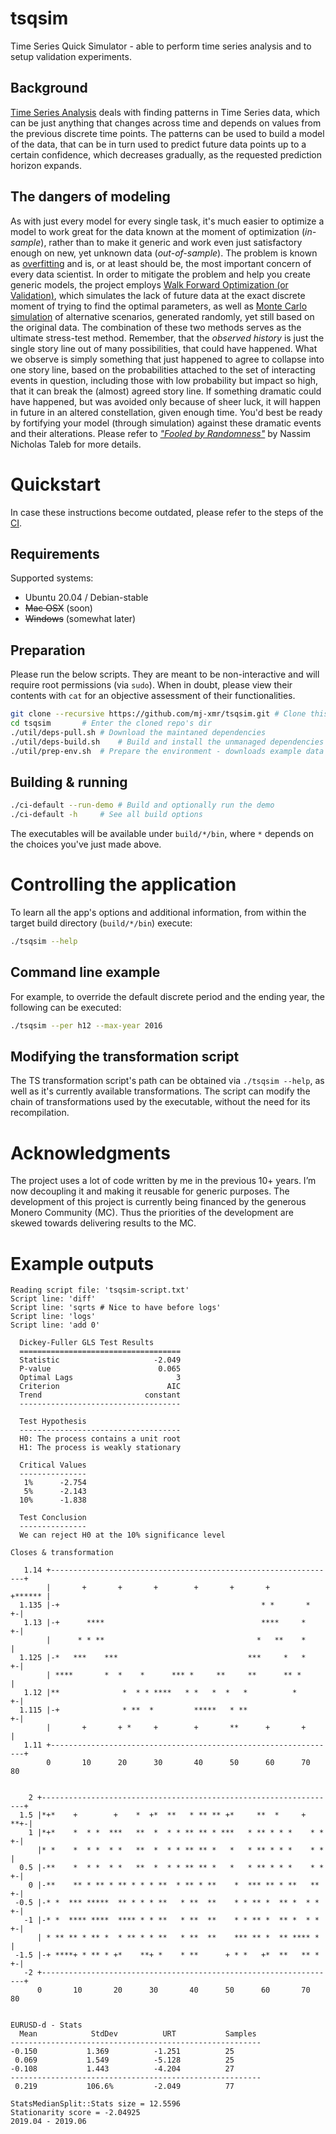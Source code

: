 # tsqsim
Time Series Quick Simulator - able to perform time series analysis and to setup validation experiments.

## Background
[Time Series Analysis](https://en.wikipedia.org/wiki/Time_series) deals with finding patterns in Time Series data, 
which can be just anything that changes across time and depends on values from the previous discrete time points. 
The patterns can be used to build a model of the data, that can be in turn used to predict future data points 
up to a certain confidence, which decreases gradually, as the requested prediction horizon expands.

## The dangers of modeling
As with just every model for every single task, it's much easier to optimize a model to work great for the data known at the moment of optimization (_in-sample_), 
rather than to make it generic and work even just satisfactory enough on new, yet unknown data (_out-of-sample_). 
The problem is known as [overfitting](https://en.wikipedia.org/wiki/Overfitting) and is, or at least should be, 
the most important concern of every data scientist. 
In order to mitigate the problem and help you create generic models, the project employs [Walk Forward Optimization (or Validation)](https://en.wikipedia.org/wiki/Walk_forward_optimization), 
which simulates the lack of future data at the exact discrete moment of trying to find the optimal parameters, as well as [Monte Carlo simulation](https://en.wikipedia.org/wiki/Monte_Carlo_methods_in_finance) 
of alternative scenarios, generated randomly, yet still based on the original data. 
The combination of these two methods serves as the ultimate stress-test method. 
Remember, that the _observed history_ is just the single story line out of many possibilities, that could have happened. 
What we observe is simply something that just happened to agree to collapse into one story line, 
based on the probabilities attached to the set of interacting events in question, including those with low probability but impact so high, 
that it can break the (almost) agreed story line.
If something dramatic could have happened, but was avoided only because of sheer luck, it will happen in future in an altered constellation, given enough time. 
You'd best be ready by fortifying your model (through simulation) against these dramatic events and their alterations. 
Please refer to [_"Fooled by Randomness"_](https://en.wikipedia.org/wiki/Fooled_by_Randomness) by Nassim Nicholas Taleb for more details.

# Quickstart
In case these instructions become outdated, please refer to the steps of the [CI](.github/workflows/build.yml).

## Requirements
Supported systems:
- Ubuntu 20.04 / Debian-stable
- ~~Mac OSX~~ (soon)
- ~~Windows~~ (somewhat later)

## Preparation
Please run the below scripts. They are meant to be non-interactive and will require root permissions (via `sudo`). 
When in doubt, please view their contents with `cat` for an objective assessment of their functionalities.
```bash
git clone --recursive https://github.com/mj-xmr/tsqsim.git # Clone this repo (assuming it's not a fork)
cd tsqsim		# Enter the cloned repo's dir
./util/deps-pull.sh	# Download the maintaned dependencies
./util/deps-build.sh	# Build and install the unmanaged dependencies (uses sudo for installation)
./util/prep-env.sh	# Prepare the environment - downloads example data and creates useful symlinks
```

## Building & running
```bash
./ci-default --run-demo	# Build and optionally run the demo
./ci-default -h 	# See all build options
```
The executables will be available under `build/*/bin`, where `*` depends on the choices you've just made above.

# Controlling the application
To learn all the app's options and additional information, from within the target build directory (`build/*/bin`) execute:
```bash
./tsqsim --help
```

## Command line example
For example, to override the default discrete period and the ending year, the following can be executed:
```bash
./tsqsim --per h12 --max-year 2016
```

## Modifying the transformation script
The TS transformation script's path can be obtained via `./tsqsim --help`, as well as it's currently available transformations. The script can modify the chain of transformations used by the executable, without the need for its recompilation.

# Acknowledgments
The project uses a lot of code written by me in the previous 10+ years. 
I’m now decoupling it and making it reusable for generic purposes.
The development of this project is currently being financed by the generous Monero Community (MC). 
Thus the priorities of the development are skewed towards delivering results to the MC.

# Example outputs
```
Reading script file: 'tsqsim-script.txt'
Script line: 'diff'
Script line: 'sqrts # Nice to have before logs'
Script line: 'logs'
Script line: 'add 0'

  Dickey-Fuller GLS Test Results
  ====================================
  Statistic                     -2.049
  P-value                        0.065
  Optimal Lags                       3
  Criterion                        AIC
  Trend                       constant
  ------------------------------------

  Test Hypothesis
  ------------------------------------
  H0: The process contains a unit root
  H1: The process is weakly stationary

  Critical Values
  ---------------
   1%      -2.754
   5%      -2.143
  10%      -1.838

  Test Conclusion
  ---------------
  We can reject H0 at the 10% significance level

Closes & transformation
                                                                             
   1.14 +----------------------------------------------------------------+   
        |       +       +       +        +       +       +       +****** |   
  1.135 |-+                                             * *       *    +-|   
   1.13 |-+      ****                                   ****     *     +-|   
        |      * * **                                  *   **    *       |   
  1.125 |-*   ***    ***                             ***     *   *     +-|   
        | ****       *  *    *      *** *     **     **      ** *        |   
   1.12 |**              *  * * ****   * *   *  *   *          *       +-|   
  1.115 |-+              * **  *         *****   * **                  +-|   
        |       +       + *     +        +       **      +       +       |   
   1.11 +----------------------------------------------------------------+   
        0       10      20      30       40      50      60      70      80  
                                                                             
                                                                             
    2 +------------------------------------------------------------------+   
  1.5 |*+*    +        +    *  +*  **   * ** ** +*     **  *     +   **+-|   
    1 |*+*    *  * *  ***   **  *  * * ** ** * ***   * ** * * *    * * +-|   
      |* *    *  * *  * *   **  *  * * ** ** *   *   * ** * * *    * *   |   
  0.5 |-**    *  * *  * *   **  *  * * ** ** *   *   * ** * * *    * * +-|   
    0 |-**    ** * ** * ** * * * **  * ** * **    *  *** ** * **   **  +-|   
 -0.5 |-* *  *** *****  ** * * * **   * **  **    * * ** *  ** *  * *  +-|   
   -1 |-* *  **** ****  **** * * **   * **  **    * * ** *  ** *  * *  +-|   
      | * ** ** * ** *  * ** * * **   * **  **    *** ** *  ** **** *    |   
 -1.5 |-+ ****+ * ** * +*    **+ *    * **      + * *   +*  **   ** *  +-|   
   -2 +------------------------------------------------------------------+   
      0       10       20      30       40      50      60       70      80  


EURUSD-d - Stats
  Mean            StdDev          URT           Samples
--------------------------------------------------------
-0.150           1.369          -1.251          25
 0.069           1.549          -5.128          25
-0.108           1.443          -4.204          27
--------------------------------------------------------
 0.219           106.6%         -2.049          77

StatsMedianSplit::Stats size = 12.5596
Stationarity score = -2.04925
2019.04 - 2019.06

```


